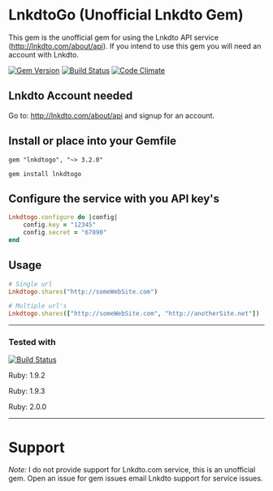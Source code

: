 # LnkdtoGo (Unofficial Lnkdto Gem)
This gem is the unofficial gem for using the Lnkdto API service (http://lnkdto.com/about/api). If you intend to use this gem you will need an account with Lnkdto.

[![Gem Version](https://badge.fury.io/rb/lnkdtogo.png)](http://badge.fury.io/rb/lnkdtogo) [![Build Status](https://travis-ci.org/gregwinn/lnkdtogo.png?branch=master)](https://travis-ci.org/gregwinn/lnkdtogo) [![Code Climate](https://codeclimate.com/github/gregwinn/lnkdtogo.png)](https://codeclimate.com/github/gregwinn/lnkdtogo)

## Lnkdto Account needed
Go to: http://lnkdto.com/about/api and signup for an account.

## Install or place into your Gemfile
```
gem "lnkdtogo", "~> 3.2.0"
```
```
gem install lnkdtogo
```

## Configure the service with you API key's
```ruby
Lnkdtogo.configure do |config|
	config.key = "12345"
	config.secret = "67890"
end
```

## Usage
```ruby
# Single url
Lnkdtogo.shares("http://someWebSite.com")

# Multiple url's
Lnkdtogo.shares(["http://someWebSite.com", "http://anotherSite.net"])
```
----

### Tested with
[![Build Status](https://travis-ci.org/gregwinn/lnkdtogo.png?branch=master)](https://travis-ci.org/gregwinn/lnkdtogo)

Ruby: 1.9.2

Ruby: 1.9.3

Ruby: 2.0.0

----

# Support
*Note:* I do not provide support for Lnkdto.com service, this is an unofficial gem. Open an issue for gem issues email Lnkdto support for service issues.
